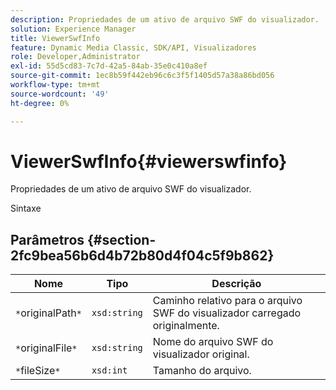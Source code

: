 ```yaml
---
description: Propriedades de um ativo de arquivo SWF do visualizador.
solution: Experience Manager
title: ViewerSwfInfo
feature: Dynamic Media Classic, SDK/API, Visualizadores
role: Developer,Administrator
exl-id: 55d5cd83-7c7d-42a5-84ab-35e0c410a8ef
source-git-commit: 1ec8b59f442eb96c6c3f5f1405d57a38a86bd056
workflow-type: tm+mt
source-wordcount: '49'
ht-degree: 0%

---
```


# ViewerSwfInfo{#viewerswfinfo}

Propriedades de um ativo de arquivo SWF do visualizador.

Sintaxe

## Parâmetros {#section-2fc9bea56b6d4b72b80d4f04c5f9b862}

| Nome | Tipo | Descrição |
|---|---|---|
| `*`originalPath`*` | `xsd:string` | Caminho relativo para o arquivo SWF do visualizador carregado originalmente. |
| `*`originalFile`*` | `xsd:string` | Nome do arquivo SWF do visualizador original. |
| `*`fileSize`*` | `xsd:int` | Tamanho do arquivo. |
